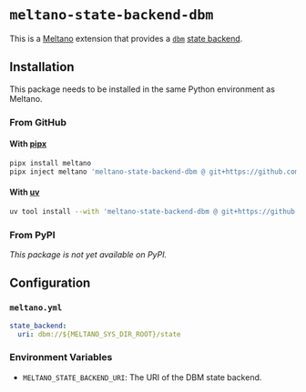 # `meltano-state-backend-dbm`

This is a [Meltano][meltano] extension that provides a [`dbm`][dbm] [state backend][state-backend].

## Installation

This package needs to be installed in the same Python environment as Meltano.

### From GitHub

#### With [pipx]

```bash
pipx install meltano
pipx inject meltano 'meltano-state-backend-dbm @ git+https://github.com/reservoir-data/meltano-state-backend-dbm.git'
```

#### With [uv]

```bash
uv tool install --with 'meltano-state-backend-dbm @ git+https://github.com/reservoir-data/meltano-state-backend-dbm.git' meltano
```

### From PyPI

_This package is not yet available on PyPI._

## Configuration

### `meltano.yml`

```yaml
state_backend:
  uri: dbm://${MELTANO_SYS_DIR_ROOT}/state
```

### Environment Variables

* `MELTANO_STATE_BACKEND_URI`: The URI of the DBM state backend.

[meltano]: https://meltano.com
[dbm]: https://docs.python.org/3/library/dbm.html
[state-backend]: https://docs.meltano.com/concepts/state_backends
[pipx]: https://github.com/pypa/pipx
[uv]: https://docs.astral.sh/uv
